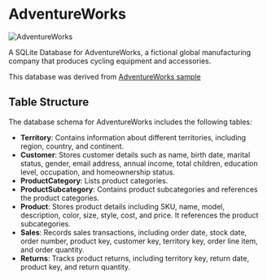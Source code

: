 # AdventureWorks

![AdventureWorks](assets/adventureWorks-small.png)

A SQLite Database for AdventureWorks, a fictional global manufacturing company that produces cycling equipment and accessories.

This database was derived from [AdventureWorks sample](https://github.com/richhuwtaylor/adventure-works)

## Table Structure

The database schema for AdventureWorks includes the following tables:

- **Territory**: Contains information about different territories, including region, country, and continent.
- **Customer**: Stores customer details such as name, birth date, marital status, gender, email address, annual income, total children, education level, occupation, and homeownership status.
- **ProductCategory**: Lists product categories.
- **ProductSubcategory**: Contains product subcategories and references the product categories.
- **Product**: Stores product details including SKU, name, model, description, color, size, style, cost, and price. It references the product subcategories.
- **Sales**: Records sales transactions, including order date, stock date, order number, product key, customer key, territory key, order line item, and order quantity.
- **Returns**: Tracks product returns, including territory key, return date, product key, and return quantity.
